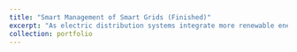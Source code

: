```yaml
---
title: "Smart Management of Smart Grids (Finished)"
excerpt: "As electric distribution systems integrate more renewable energy, enhanced automation is needed to ensure reliability and responsiveness. During my time at Siemens, using semantic technologies, we developed a system for managing secondary electrical substations, offering real-time monitoring, automated control, and dynamic software deployment. We developed innovative dashboards to empower grid operators with intuitive visualization and proactive tools to detect, diagnose, and resolve grid issues efficiently. This project was supported by the California Energy Commission. [The report can be found here](https://www.energy.ca.gov/sites/default/files/2021-06/CEC-500-2019-059.pdf)." 
collection: portfolio
---
```

